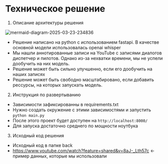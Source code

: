 # Техническое решение

1) Описание архитектуры решения

![mermaid-diagram-2025-03-23-234836](https://github.com/user-attachments/assets/f058e29f-59b2-4cdf-8f8a-ebac0825a43c)

- Решение написано на python с использованием fastapi. В качестве основной модели использовалась openai whisper
- Мы нашли аннотированные записи на YouTube с записями диалогов диспетчер и пилотов. Однако из-за нехватки времени, мы не успели дообучить на них модель.
- Решение может быть сильно улучшенно, если его дообучить на наших записях
- Решение может быть свободно масштабировано, если добавить рессурсы, на которых запускать модель.
  
2) Инструкция по развертыванию
- Зависимости зафиксированны в requirements.txt
- Нужно создать окружение с этими зависимостями и запустить ``python main.py``
- После этого проект будет доступен на ``http://localhost:8000/``
- Для запуска достаточно среднего по мощности ноутбука


3) Исходный код решения
- Исходный код в папке back
- https://www.youtube.com/watch?feature=shared&v=8aJ-_Lth57c <- пример данных, которые мы использовали
